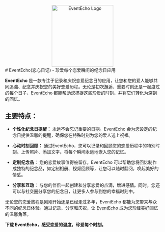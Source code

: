 <div align="center">
    <img src="your_icon_url_here" alt="EventEcho Logo" width="200">
</div>
# EventEcho(恋心日记) - 珍爱每个恋爱瞬间的纪念日应用

**EventEcho** 是一款专注于记录和庆祝恋爱纪念日的应用，让您和您的爱人能够共同追溯、纪念并庆祝您的美好恋爱历程。无论是初次邂逅、重要时刻还是一起度过的每个日子，EventEcho 都能帮助您捕捉这些珍贵的时刻，并将它们转化为深刻的回忆。

## 主要特点：

- **个性化纪念日提醒：** 永远不会忘记重要的日期。EventEcho 会为您设定的纪念日提供温馨的提醒，确保您在特殊时刻为您的爱人送上祝福。

- **心动时刻回顾：** 通过EventEcho，您可以记录和回顾您的恋爱历程中的特别时刻。上传照片、添加文字，将每个瞬间永远地嵌入您的记忆。

- **定制纪念品：** 您的恋爱故事值得被留存。EventEcho 可以帮助您将回忆制作成独特的纪念品，如定制相册、视频回顾等，让您可以随时翻阅，唤起美好的情感。

- **分享和互动：** 与您的伴侣一起创建和分享恋爱的点滴，增进感情。同时，您还可以与社交圈分享您的纪念日，让更多人参与到您的幸福时刻中。

无论您的恋爱旅程是刚刚开始还是已经走过多年，EventEcho 都能为您带来与众不同的纪念日体验。通过记录、分享和庆祝，让 EventEcho 成为您珍藏美好回忆的温馨角落。

**下载 EventEcho，感受恋爱的温度，珍爱每个时刻。**
